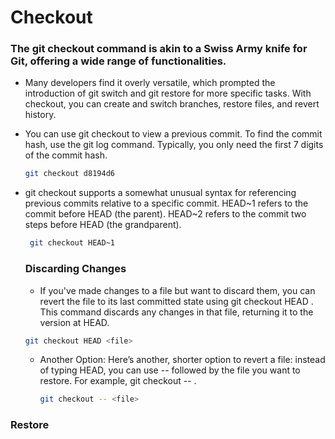 # Checkout

### The git checkout command is akin to a Swiss Army knife for Git, offering a wide range of functionalities.
 - Many developers find it overly versatile, which prompted the introduction of git switch and git restore for more specific tasks. With checkout, you can create and switch branches, restore files, and revert history.

- You can use git checkout <commit-hash> to view a previous commit. To find the commit hash, use the git log command. Typically, you only need the first 7 digits of the commit hash.

   ```sh
   git checkout d8194d6
   ```

- git checkout supports a somewhat unusual syntax for referencing previous commits relative to a specific commit. HEAD~1 refers to the commit before HEAD (the parent). HEAD~2 refers to the commit two steps before HEAD (the grandparent).

  ```sh
   git checkout HEAD~1
   ```

  ### Discarding Changes

  - If you've made changes to a file but want to discard them, you can revert the file to its last committed state using git checkout HEAD <filename>. This command discards any changes in that file, returning it to the version at HEAD.
 
   ```sh
   git checkout HEAD <file>
   ```

   - Another Option: Here’s another, shorter option to revert a file: instead of typing HEAD, you can use -- followed by the file you want to restore. For example, git checkout -- <filename>.
 
     ```sh
     git checkout -- <file>
     ```

 ### Restore

  
